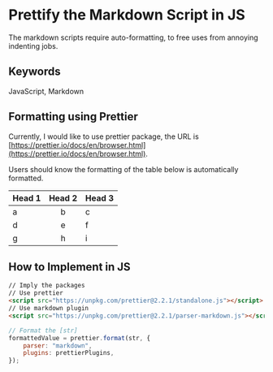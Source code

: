 # Prettify the Markdown Script in JS

The markdown scripts require auto-formatting,
to free uses from annoying indenting jobs.

## Keywords

JavaScript, Markdown

## Formatting using Prettier

Currently, I would like to use prettier package, the URL is [https://prettier.io/docs/en/browser.html](https://prettier.io/docs/en/browser.html).

Users should know the formatting of the table below is automatically formatted.

| Head 1 | Head 2 | Head 3 |
| ------ | :----: | ------ |
| a      |   b    | c      |
| d      |   e    | f      |
| g      |   h    | i      |

## How to Implement in JS

```html
// Imply the packages
// Use prettier
<script src="https://unpkg.com/prettier@2.2.1/standalone.js"></script>
// Use markdown plugin
<script src="https://unpkg.com/prettier@2.2.1/parser-markdown.js"></script>
```

```javascript
// Format the [str]
formattedValue = prettier.format(str, {
    parser: "markdown",
    plugins: prettierPlugins,
});

```
